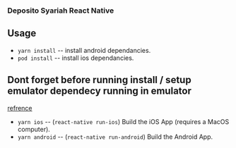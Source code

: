 ### Deposito Syariah React Native

## Usage

- `yarn install` -- install android dependancies.
- `pod install` -- install ios dependancies.

## Dont forget before running install / setup emulator dependecy running in emulator 
[refrence]([https://reactnative.dev/docs/environment-setup])


- `yarn ios` -- (`react-native run-ios`) Build the iOS App (requires a MacOS computer).
- `yarn android` -- (`react-native run-android`) Build the Android App.


